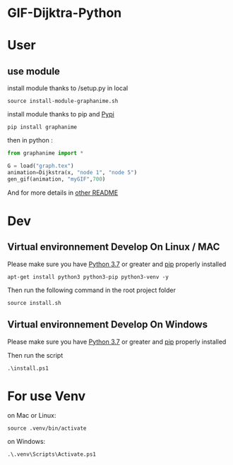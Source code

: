 # GIF-Dijktra-Python


User
===================
## use module 
install module thanks to /setup.py in local
```
source install-module-graphanime.sh
```
install module thanks to pip and [Pypi](https://pypi.org/project/graphanime/)
```
pip install graphanime
```

then in python :
```py
from graphanime import *

G = load("graph.tex")
animation=Dijkstra(x, "node 1", "node 5")
gen_gif(animation, "myGIF",700)
```
And for more details in [other README](graphanime/README.md)

Dev
====================================================
## Virtual environnement Develop On Linux / MAC
Please make sure you have [Python 3.7](https://www.python.org/) or greater and [pip](https://pypi.org/project/pip/) properly installed
```
apt-get install python3 python3-pip python3-venv -y
```

Then run the following command in the root project folder
```
source install.sh
```

## Virtual environnement Develop On Windows
Please make sure you have [Python 3.7](https://www.python.org/) or greater and [pip](https://pypi.org/project/pip/) properly installed

Then run the script
```
.\install.ps1
```

# For use Venv
on Mac or Linux:
```
source .venv/bin/activate
```

on Windows:
```
.\.venv\Scripts\Activate.ps1
```
